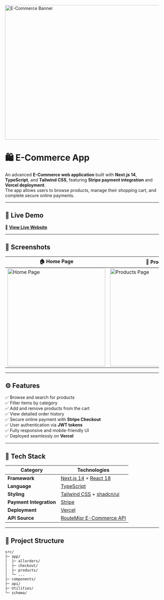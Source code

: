 <img width="949" height="440" alt="E-Commerce Banner" src="https://github.com/user-attachments/assets/10e231f8-9318-4063-a59f-7a8a914fb987" />

# 🛍️ E-Commerce App

An advanced **E-Commerce web application** built with **Next.js 14**, **TypeScript**, and **Tailwind CSS**, featuring **Stripe payment integration** and **Vercel deployment**.  
The app allows users to browse products, manage their shopping cart, and complete secure online payments.

---

## 🚀 Live Demo

🔗 **[View Live Website](https://e-commerce-beta-six-61.vercel.app)**  

---

## 📸 Screenshots

| 🏠 Home Page | 🛒 Products | 💳 Checkout |
|---------------|-------------|--------------|
| <img src="https://github.com/user-attachments/assets/b6d57c04-59b6-4391-8c8d-0bc0b420783f" width="320" alt="Home Page"/> | <img src="https://i.postimg.cc/3r29K6vN/Screenshot-2025-10-23-044839.png" width="320" alt="Products Page"/> | <img src="https://i.postimg.cc/FRw9DzxM/Screenshot-2025-10-23-052530.png" width="320" alt="Checkout Page"/> |

---

## ⚙️ Features

✅ Browse and search for products  
✅ Filter items by category  
✅ Add and remove products from the cart  
✅ View detailed order history  
✅ Secure online payment with **Stripe Checkout**  
✅ User authentication via **JWT tokens**  
✅ Fully responsive and mobile-friendly UI  
✅ Deployed seamlessly on **Vercel**

---

## 🧰 Tech Stack

| Category | Technologies |
|-----------|--------------|
| **Framework** | [Next.js 14](https://nextjs.org/) + [React 18](https://react.dev/) |
| **Language** | [TypeScript](https://www.typescriptlang.org/) |
| **Styling** | [Tailwind CSS](https://tailwindcss.com/) + [shadcn/ui](https://ui.shadcn.com/) |
| **Payment Integration** | [Stripe](https://stripe.com/) |
| **Deployment** | [Vercel](https://e-commerce-eight-alpha-43.vercel.app/) |
| **API Source** | [RouteMisr E-Commerce API](https://ecommerce.routemisr.com/api/v1) |

---

## 🧩 Project Structure

```bash
src/
├─ app/
│  ├─ allorders/
│  ├─ checkout/
│  ├─ products/
│  └─ ...
├─ components/
├─ api/
├─ Utilities/
└─ schema/
